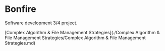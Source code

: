 # Bonfire

Software development 3/4 project.

[Complex Algorithm & File Management Strategies](./Complex Algorithm & File Management Strategies/Complex Algorithm & File Management Strategies.md)